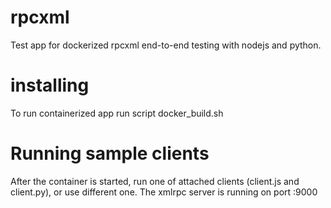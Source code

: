 # rpcxml
Test app for dockerized rpcxml end-to-end testing with nodejs and python.

# installing
To run containerized app run script docker_build.sh

# Running sample clients
After the container is started, run one of attached clients (client.js and client.py), or use different one.
The xmlrpc server is running on port :9000